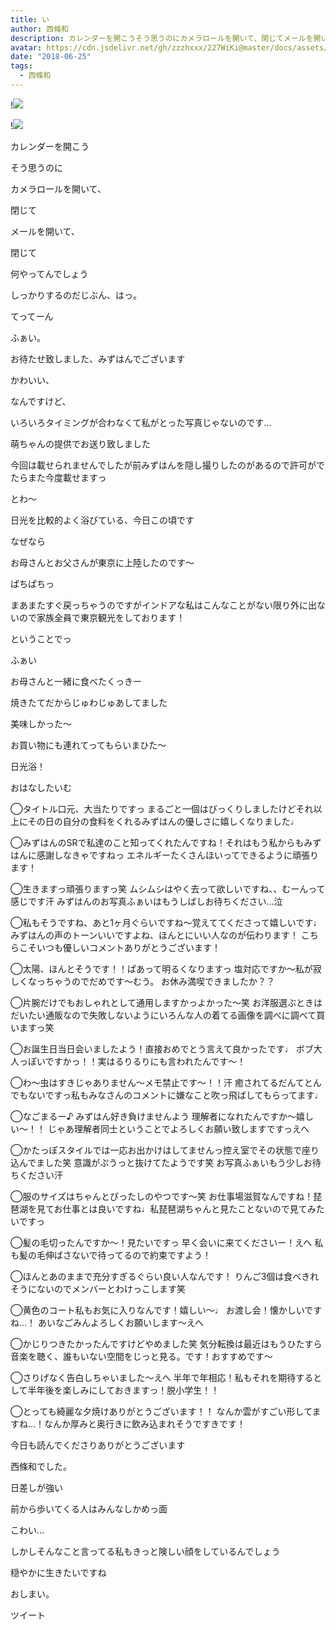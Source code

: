 ```yaml
---
title: い
author: 西條和
description: カレンダーを開こうそう思うのにカメラロールを開いて、閉じてメールを開いて、閉じて...
avatar: https://cdn.jsdelivr.net/gh/zzzhxxx/227WiKi@master/docs/assets/photo/avatar/nagomi.jpg
date: "2018-06-25"
tags:
  - 西條和
---
```


!![](https://cdn.jsdelivr.net/gh/zzzhxxx/227WiKi-image@master/blog-image/nagomi-2018-06-25_1.jpg)

!![](https://cdn.jsdelivr.net/gh/zzzhxxx/227WiKi-image@master/blog-image/nagomi-2018-06-25_2.jpg)













カレンダーを開こう












そう思うのに












カメラロールを開いて、




閉じて





メールを開いて、





閉じて










何やってんでしょう










しっかりするのだじぶん、はっ。








てってーん












ふぁい。








お待たせ致しました、みずはんでございます








かわいい、







なんですけど、









いろいろタイミングが合わなくて私がとった写真じゃないのです…












萌ちゃんの提供でお送り致しました










今回は載せられませんでしたが前みずはんを隠し撮りしたのがあるので許可がでたらまた今度載せますっ










とわ〜












日光を比較的よく浴びている、今日この頃です






なぜなら








お母さんとお父さんが東京に上陸したのです〜







ぱちぱちっ







まあまたすぐ戻っちゃうのですがインドアな私はこんなことがない限り外に出ないので家族全員で東京観光をしております！














ということでっ










ふぁい










お母さんと一緒に食べたくっきー










焼きたてだからじゅわじゅあしてました









美味しかった〜









お買い物にも連れてってもらいまひた〜












日光浴！













おはなしたいむ


◯タイトル口元、大当たりですっ
まるごと一個はびっくりしましたけどそれ以上にその日の自分の食料をくれるみずはんの優しさに嬉しくなりました♩





◯みずはんのSRで私達のこと知ってくれたんですね！それはもう私からもみずはんに感謝しなきゃですねっ
エネルギーたくさんほいってできるように頑張ります！







◯生きますっ頑張りますっ笑
ムシムシはやく去って欲しいですね、、むーんって感じです汗
みずはんのお写真ふぁいはもうしばしお待ちください…泣






◯私もそうですね、あと1ヶ月ぐらいですね〜覚えててくださって嬉しいです♩
みずはんの声のトーンいいですよね、ほんとにいい人なのが伝わります！
こちらこそいつも優しいコメントありがとうございます！








◯太陽、ほんとそうです！！ぱあって明るくなりますっ
塩対応ですか〜私が寂しくなっちゃうのでだめです〜むう。
お休み満喫できましたか？？





◯片腕だけでもおしゃれとして通用しますかっよかった〜笑
お洋服選ぶときはだいたい通販なので失敗しないようにいろんな人の着てる画像を調べに調べて買いますっ笑








◯お誕生日当日会いましたよう！直接おめでとう言えて良かったです♩
ボブ大人っぽいですかっ！！実はるりるりにも言われたんです〜！





◯わ〜虫はすきじゃありません〜メモ禁止です〜！！汗
癒されてるだんてとんでもないですっ私もみなさんのコメントに嫌なこと吹っ飛ばしてもらってます♩








◯なごまるー♪
みずはん好き負けませんよう
理解者になれたんですか〜嬉しい〜！！
じゃあ理解者同士ということでよろしくお願い致しますですっえへ





◯かたっぽスタイルでは一応お出かけはしてませんっ控え室でその状態で座り込んでました笑
意識がぷうっと抜けてたようです笑
お写真ふぁいもう少しお待ちください汗








◯服のサイズはちゃんとぴったしのやつです〜笑
お仕事場滋賀なんですね！琵琶湖を見てお仕事とは良いですね♩私琵琶湖ちゃんと見たことないので見てみたいですっ







◯髪の毛切ったんですか〜！見たいですっ
早く会いに来てくださいー！えへ
私も髪の毛伸ばさないで待ってるので約束ですよう！






◯ほんとあのままで充分すぎるぐらい良い人なんです！
りんご3個は食べきれそうにないのでメンバーとわけっこします笑





◯黄色のコート私もお気に入りなんです！嬉しい〜♩
お渡し会！懐かしいですね…！
あいなごみんよろしくお願いします〜えへ





◯かじりつきたかったんですけどやめました笑
気分転換は最近はもうひたすら音楽を聴く、誰もいない空間をじっと見る。です！おすすめです〜




◯さりげなく告白しちゃいました〜えへ
半年で年相応！私もそれを期待するとして半年後を楽しみにしておきますっ！脱小学生！！






◯とっても綺麗な夕焼けありがとうございます！！
なんか雲がすごい形してますね…！なんか厚みと奥行きに飲み込まれそうですきです！








今日も読んでくださりありがとうございます











西條和でした。








日差しが強い






前から歩いてくる人はみんなしかめっ面








こわい…






しかしそんなこと言ってる私もきっと険しい顔をしているんでしょう








穏やかに生きたいですね









おしまい。


ツイート



